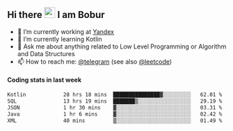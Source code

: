 ## Hi there <img src="https://media.giphy.com/media/hvRJCLFzcasrR4ia7z/giphy.gif" width="25px" height="25px"> I am Bobur

- 💼 I’m currently working at [Yandex](https://yandex.ru/)
- 🌱 I’m currently learning Kotlin
- 💬 Ask me about anything related to Low Level Programming or Algorithm and Data Structures
- 📫 How to reach me: [@telegram](https://t.me/octoant) (see also [@leetcode](https://leetcode.com/octoant/))    

#### Coding stats in last week

<!--START_SECTION:waka-->

```txt
Kotlin            28 hrs 18 mins  ███████████████▓░░░░░░░░░   62.01 %
SQL               13 hrs 19 mins  ███████▒░░░░░░░░░░░░░░░░░   29.19 %
JSON              1 hr 30 mins    ▓░░░░░░░░░░░░░░░░░░░░░░░░   03.31 %
Java              1 hr 6 mins     ▓░░░░░░░░░░░░░░░░░░░░░░░░   02.42 %
XML               40 mins         ▒░░░░░░░░░░░░░░░░░░░░░░░░   01.49 %
```

<!--END_SECTION:waka-->
